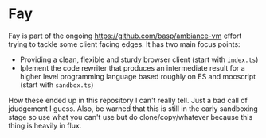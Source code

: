 # Fay
Fay is part of the ongoing https://github.com/basp/ambiance-vm effort trying
to tackle some client facing edges. It has two main focus points:

* Providing a clean, flexible and sturdy browser client (start with 
`index.ts`)
* Iplement the code rewriter that produces an intermediate result for a 
higher level programming language based roughly on ES and mooscript (start 
with `sandbox.ts`)

How these ended up in this repository I can't really tell. Just a bad call of
jdudgement I guess. Also, be warned that this is still in the early sandboxing
stage so use what you can't use but do clone/copy/whatever because this thing
is heavily in flux.